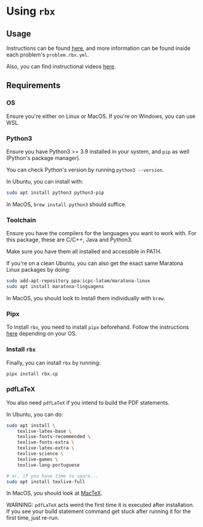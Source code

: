 # Using `rbx`

## Usage

Instructions can be found [here](https://rsalesc.github.io/rbx/setters/first-steps/), and more information can be found inside each problem's `problem.rbx.yml`.

Also, you can find instructional videos [here](https://drive.google.com/drive/folders/100nIVGWt-iCtWn1dxbhhEgRdDpAWlHAX?usp=sharing).

## Requirements

### OS

Ensure you're either on Linux or MacOS. If you're on Windows, you can use WSL.

### Python3

Ensure you have Python3 >= 3.9 installed in your system, and `pip` as well (Python's package manager).

You can check Python's version by running `python3 --version`.

In Ubuntu, you can install with:

```sh
sudo apt install python3 python3-pip
```

In MacOS, `brew install python3` should suffice.

### Toolchain

Ensure you have the compilers for the languages you want to work with. For this package, these are
C/C++, Java and Python3.

Make sure you have them all installed and accessible in PATH.

If you're on a clean Ubuntu, you can also get the exact same Maratona Linux packages by doing:

```sh
sudo add-apt-repository ppa:icpc-latam/maratona-linux 
sudo apt install maratona-linguagens
```

In MacOS, you should look to install them individually with `brew`.

### Pipx

To install `rbx`, you need to install `pipx` beforehand. Follow the instructions [here](https://pipx.pypa.io/stable/installation/) depending on your OS.

### Install `rbx`

Finally, you can install `rbx` by running:

```sh
pipx install rbx.cp
```

### pdfLaTeX

You also need `pdfLaTeX` if you intend to build the PDF statements.

In Ubuntu, you can do:

```sh
sudo apt install \
    texlive-latex-base \
    texlive-fonts-recommended \
    texlive-fonts-extra \
    texlive-latex-extra \
    texlive-science \
    texlive-games \
    texlive-lang-portuguese

# or, if you have time to spare...
sudo apt install texlive-full
```

In MacOS, you should look at [MacTeX](https://www.tug.org/mactex/).

WARNING: `pdfLaTeX` acts weird the first time it is executed after installation. If you see your build statement command get stuck after running it for the first time, just re-run.